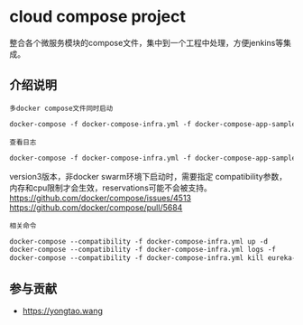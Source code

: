 # cloud compose project

整合各个微服务模块的compose文件，集中到一个工程中处理，方便jenkins等集成。

## 介绍说明

`多docker compose文件同时启动`

```xml
docker-compose -f docker-compose-infra.yml -f docker-compose-app-sample.yml up -d
```

`查看日志`

```xml
docker-compose -f docker-compose-infra.yml -f docker-compose-app-sample.yml logs -f
```

version3版本，非docker swarm环境下启动时，需要指定 compatibility参数，内存和cpu限制才会生效，reservations可能不会被支持。
https://github.com/docker/compose/issues/4513
https://github.com/docker/compose/pull/5684

`相关命令`

```xml
docker-compose --compatibility -f docker-compose-infra.yml up -d
docker-compose --compatibility -f docker-compose-infra.yml logs -f
docker-compose --compatibility -f docker-compose-infra.yml kill eureka-server
```
    
## 参与贡献
    
* https://yongtao.wang